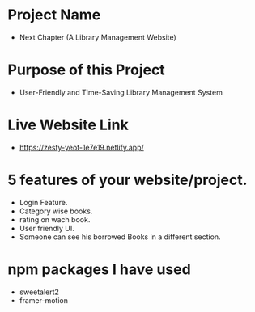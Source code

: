 # Project Name
- Next Chapter (A Library Management Website)  
# Purpose of this Project
- User-Friendly and Time-Saving Library Management System
# Live Website Link
- https://zesty-yeot-1e7e19.netlify.app/
#  5 features of your website/project.
- Login Feature.    
- Category wise books.
- rating on wach book.  
- User friendly UI.
- Someone can see his borrowed Books in a different section.
#  npm packages I have used
- sweetalert2
- framer-motion
